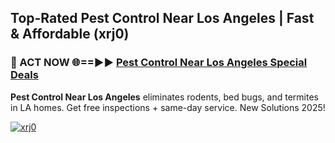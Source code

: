 ## Top-Rated Pest Control Near Los Angeles | Fast & Affordable (xrj0)

<h3>🐜 ACT NOW 🌐==►► <a href="https://tinyurl.com/2dysvsjj" rel="nofollow">Pest Control Near Los Angeles Special Deals</a></h3>

**Pest Control Near Los Angeles** eliminates rodents, bed bugs, and termites in LA homes. Get free inspections + same-day service. New Solutions 2025!

[![xrj0](https://i.imgur.com/JCYaghj.jpeg)](https://tinyurl.com/2dysvsjj)